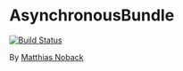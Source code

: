 # AsynchronousBundle

[![Build Status](https://travis-ci.org/SimpleBus/AsynchronousBundle.svg?branch=master)](https://travis-ci.org/SimpleBus/AsynchronousBundle)

By [Matthias Noback](http://php-and-symfony.matthiasnoback.nl/)
